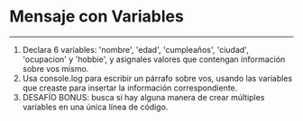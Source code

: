 # Mensaje con Variables
___

1. Declara 6 variables: 'nombre', 'edad', 'cumpleaños', 'ciudad', 'ocupacion' y 'hobbie', y asignales valores que contengan información sobre vos mismo.
2. Usa console.log para escribir un párrafo sobre vos, usando las variables que creaste para insertar la información correspondiente.
3. DESAFÍO BONUS: busca si hay alguna manera de crear múltiples variables en una única línea de código.